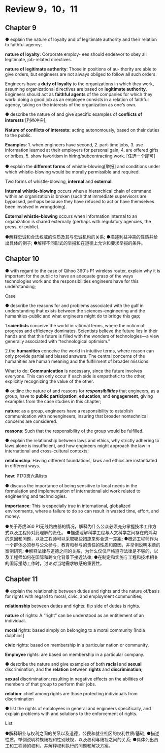 # Review 9，10，11

## Chapter 9

● explain the nature of loyalty and of legitimate authority and their relation to faithful agency;

**nature of loyalty:** Corporate employ- ees should endeavor to obey all legitimate, job-related directives.

**nature of legitimate authority**: Those in positions of au- thority are able to give orders, but engineers are not always obliged to follow all such orders.

Engineers have a **duty of loyalty** to the organizations in which they work, assuming organizational directives are based on **legitimate authority**. Engineers should act as **faithful agents** of the companies for which they work: doing a good job as an employee consists in a relation of faithful agency, taking on the interests of the organization as one's own. 

● describe the nature of and give specific examples of **conflicts of interests** [利益冲突];

**Nature of conflicts of interests:**  acting autonomously, based on their duties to the public.

**Examples**: 1.  when engineers have second, 2. part-time jobs, 3. use information learned at their employers for personal gain, 4. are offered gifts or bribes, 5. show favoritism in hiring/subcontracting work. [任选一个即可]

● explain the **different forms** of whistle-blowing[举报] and conditions under which whistle-blowing would be morally permissible and required.

Two forms of whistle-blowing, **internal** and **external**.

**Internal whistle-blowing** occurs when a hierarchical chain of command within an organization is broken (such that immediate supervisors are bypassed, perhaps because they have refused to act or have themselves been involved in wrongdoing). 

**External whistle-blowing** occurs when information internal to an organization is shared externally (perhaps with regulatory agencies, the press, or public).

●解释忠诚和合法权威的性质及其与忠诚机构的关系;
●描述利益冲突的性质并给出具体的例子;
●解释不同形式的举报和在道德上允许和要求举报的条件。

## Chapter 10

● with regard to the case of Qihoo 360's P1 wireless router, explain why it is important for the public to have an adequate grasp of the ways technologies work and the responsibilities engineers have for this understanding;

Case

● describe the reasons for and problems associated with the gulf in understanding that exists between the sciences-engineering and the humanities-public and what engineers might do to bridge this gap;

1.**scientists** conceive the world in rational terms, where the notion of progress and efficiency dominates. Scientists believe the future lies in their hands and that this future is filled with the wonders of technologies—a view generally associated with “technological optimism.” 

2.the **humanities** conceive the world in intuitive terms, where reason can only provide partial and biased answers. The central concerns of the humanities are human meaning and the fulfillment of broader missions.

What to do: **Communication** is necessary, since the future involves everyone. This can only occur if each side is empathetic to the other, explicitly recognizing the value of the other.

● outline the nature of and reasons for ***responsibilities*** that engineers, as a group, have to **public participation**, **education**, and **engagement**, giving examples from the case studies in this chapter;

**nature**: as a group, engineers have a responsibility to establish communication with nonengineers, insuring that broader nontechnical concerns are considered.

**reasons**:  Such that the responsibility of the group would be fulfilled. 

● explain the relationship between laws and ethics, why strictly adhering to laws alone is insufficient, and how engineers might approach the law in international and cross-cultural contexts;

**relationship**: Having different foundations, laws and ethics are instantiated in different ways.

**how**: P170页六条lists

● discuss the importance of being sensitive to local needs in the formulation and implementation of international aid work related to engineering and technologies.

**importance**: This is especially true in international, globalized environments, where a failure to do so can result in wasted time, effort, and money.

●关于奇虎360 P1无线路由器的情况，解释为什么公众必须充分掌握技术工作方式以及工程师对此理解的责任。
●描述理解科学工程与人文科学之间存在的鸿沟的原因和问题，以及工程师可以采取哪些措施来弥合这一差距;
●概述工程师作为一个群体必须参与公众参与，教育和参与的责任的性质和原因，并举例说明本章的案例研究;
●解释法律与道德之间的关系，为什么仅仅严格遵守法律是不够的，以及工程师如何在国际和跨文化背景下接近法律;
●在制定和实施与工程和技术相关的国际援助工作时，讨论对当地需求敏感的重要性。

## Chapter 11

● explain the relationship between duties and rights and the nature of/basis for rights with regard to moral, civic, and employment communities;

**relationship** between duties and rights:  flip side of duties is rights.

**nature** of rights: A “right” can be understood as an entitlement of an individual.

**moral** rights:  based simply on belonging to a moral community [India dolphins]

**civic** rights: based on membership in a particular nation or community. 

**Employee** rights: are based on membership in a particular company.

● describe the nature and give examples of both **racial** and **sexual** discrimination, and the **relation** between **rights** and **discrimination**;

**sexual** discrimination: resulting in negative effects on the abilities of members of that group to perform their jobs.

**relation**: chief among rights are those protecting individuals from discrimination

● list the rights of employees in general and engineers specifically, and explain problems with and solutions to the enforcement of rights.

List 

●解释职业与权利之间的关系以及道德，公民和就业社区的权利性质/基础;
●描述性质，举例说明种族歧视和性别歧视，以及权利与歧视之间的关系;
●具体列出员工和工程师的权利，并解释权利执行的问题和解决方案。
